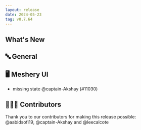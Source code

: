 ```yaml
---
layout: release
date: 2024-05-23
tag: v0.7.64
---
```


## What's New
## 🔤 General
## 🖥 Meshery UI

- missing state @captain-Akshay (#11030)

## 👨🏽‍💻 Contributors

Thank you to our contributors for making this release possible:
@aabidsofi19, @captain-Akshay and @leecalcote
